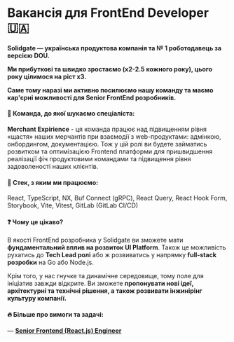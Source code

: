 ## <h1> Вакансія для FrontEnd Developer 🇺🇦 </h1> 
<h4> Solidgate — українська продуктова компанія та № 1 роботодавець за версією DOU. <p> </p> Ми прибуткові та швидко зростаємо (x2-2.5 кожного року), цього року цілимося на ріст x3. <p> Саме тому наразі ми активно посилюємо нашу команду та маємо кар'єрні можливості для Senior FrontEnd розробників. </h4> 

#### &#128270; Команда, до якої шукаємо спеціаліста:
<p><b>Merchant Expirience</b> - ця команда працює над підвищенням рівня «щастя» наших мерчантів при взаємодії з web-продуктами: адмінкою, онбордингом, документацією. Тож у цій ролі ви будете займатись розвитком та оптимізацією Frontend платформи для пришвидшення реалізації фіч продуктовими командами та підвищення рівня задоволеності наших клієнтів.</p>

#### &#128205; Стек, з яким ми працюємо: 
<p>React, TypeScript, NX, Buf Connect (gRPC), React Query, React Hook Form, Storybook, Vite, Vitest, GitLab (GitLab CI/CD)</p>

#### &#10067; Чому це цікаво?
<p> В якості FrontEnd розробника у Solidgate ви зможете мати <b>фундаментальний вплив на розвиток UI Platform</b>. Також це можливість рухатись до <b>Tech Lead ролі</b> або ж розвиватись у напрямку <b>full-stack розробки</b> на Go або Node.js. </p>
<p>Крім того, у нас гнучке та динамічне середовище, тому поле для ініціатив завжди відкрите. Ви зможете <b>пропонувати нові ідеї, архітектурні та технічні рішення, а також розвивати інжинірінг культуру компанії.</b></p>
<p>

#### &#128293; Більше про вимоги та задачі:
— <a href="https://jobs.dou.ua/companies/solidgate/vacancies/241420/"><b>Senior Frontend (React.js) Engineer</b></a><br>




